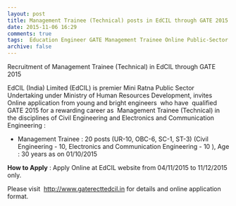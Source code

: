 ```yaml
---
layout: post
title: Management Trainee (Technical) posts in EdCIL through GATE 2015 last date 11th Dec-2015   
date: 2015-11-06 16:29
comments: true
tags:  Education Engineer GATE Management Trainee Online Public-Sector Technical 
archive: false
---
```

Recruitment of Management Trainee (Technical) in EdCIL through GATE 2015  

EdCIL (India) Limited  (EdCIL) is premier Mini Ratna Public Sector Undertaking under Ministry of Human Resources Development, invites Online application from young and bright engineers  who have  qualified GATE 2015 for a rewarding career as  Management Trainee (Technical) in the disciplines of Civil Engineering and Electronics and Communication Engineering :


- Management Trainee : 20 posts (UR-10, OBC-6, SC-1, ST-3) (Civil Engineering - 10, Electronics and Communication Engineering - 10 ), Age : 30 years as on 01/10/2015

**How to Apply** : Apply Online at EdCIL website from 04/11/2015 to 11/12/2015 only. 

Please visit  <http://www.gaterecttedcil.in> for details and online application format. 



